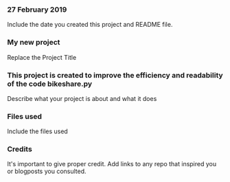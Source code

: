 ### 27 February 2019
Include the date you created this project and README file.

### My new project
Replace the Project Title

### This project is created to improve the efficiency and readability of the code bikeshare.py
Describe what your project is about and what it does

### Files used
Include the files used

### Credits
It's important to give proper credit. Add links to any repo that inspired you or blogposts you consulted.
